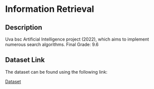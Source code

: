 # Information Retrieval

## Description

Uva bsc Artificial Intelligence project (2022), which aims to implement numerous search algorithms. Final Grade: 9.6

## Dataset Link

The dataset can be found using the following link:

[Dataset](https://drive.google.com/drive/folders/1l8sjV2YR8LVtITkDUI52TBYjtyeq8kB7?usp=sharing)